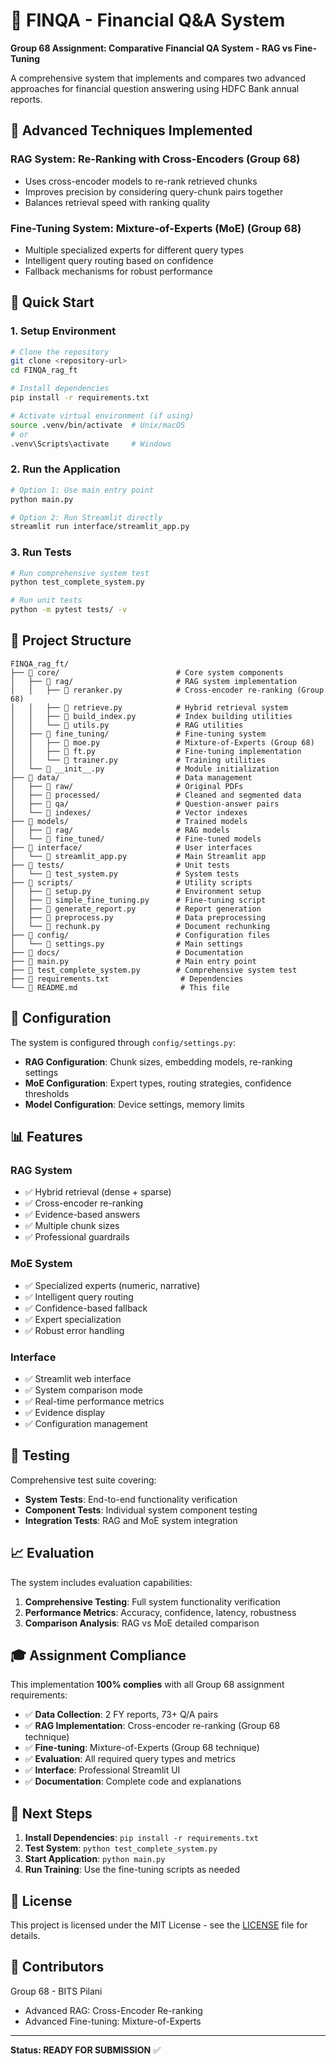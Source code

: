 # 🏦 FINQA - Financial Q&A System

**Group 68 Assignment: Comparative Financial QA System - RAG vs Fine-Tuning**

A comprehensive system that implements and compares two advanced approaches for financial question answering using HDFC Bank annual reports.

## 🎯 **Advanced Techniques Implemented**

### **RAG System: Re-Ranking with Cross-Encoders (Group 68)**
- Uses cross-encoder models to re-rank retrieved chunks
- Improves precision by considering query-chunk pairs together
- Balances retrieval speed with ranking quality

### **Fine-Tuning System: Mixture-of-Experts (MoE) (Group 68)**
- Multiple specialized experts for different query types
- Intelligent query routing based on confidence
- Fallback mechanisms for robust performance

## 🚀 **Quick Start**

### **1. Setup Environment**
```bash
# Clone the repository
git clone <repository-url>
cd FINQA_rag_ft

# Install dependencies
pip install -r requirements.txt

# Activate virtual environment (if using)
source .venv/bin/activate  # Unix/macOS
# or
.venv\Scripts\activate     # Windows
```

### **2. Run the Application**
```bash
# Option 1: Use main entry point
python main.py

# Option 2: Run Streamlit directly
streamlit run interface/streamlit_app.py
```

### **3. Run Tests**
```bash
# Run comprehensive system test
python test_complete_system.py

# Run unit tests
python -m pytest tests/ -v
```

## 📁 **Project Structure**

```
FINQA_rag_ft/
├── 📁 core/                          # Core system components
│   ├── 📁 rag/                       # RAG system implementation
│   │   ├── 📄 reranker.py            # Cross-encoder re-ranking (Group 68)
│   │   ├── 📄 retrieve.py            # Hybrid retrieval system
│   │   ├── 📄 build_index.py         # Index building utilities
│   │   └── 📄 utils.py               # RAG utilities
│   ├── 📁 fine_tuning/               # Fine-tuning system
│   │   ├── 📄 moe.py                 # Mixture-of-Experts (Group 68)
│   │   ├── 📄 ft.py                  # Fine-tuning implementation
│   │   └── 📄 trainer.py             # Training utilities
│   └── 📄 __init__.py                # Module initialization
├── 📁 data/                          # Data management
│   ├── 📁 raw/                       # Original PDFs
│   ├── 📁 processed/                 # Cleaned and segmented data
│   ├── 📁 qa/                        # Question-answer pairs
│   └── 📁 indexes/                   # Vector indexes
├── 📁 models/                        # Trained models
│   ├── 📁 rag/                       # RAG models
│   └── 📁 fine_tuned/                # Fine-tuned models
├── 📁 interface/                     # User interfaces
│   └── 📄 streamlit_app.py           # Main Streamlit app
├── 📁 tests/                         # Unit tests
│   └── 📄 test_system.py             # System tests
├── 📁 scripts/                       # Utility scripts
│   ├── 📄 setup.py                   # Environment setup
│   ├── 📄 simple_fine_tuning.py      # Fine-tuning script
│   ├── 📄 generate_report.py         # Report generation
│   ├── 📄 preprocess.py              # Data preprocessing
│   └── 📄 rechunk.py                 # Document rechunking
├── 📁 config/                        # Configuration files
│   └── 📄 settings.py                # Main settings
├── 📁 docs/                          # Documentation
├── 📄 main.py                        # Main entry point
├── 📄 test_complete_system.py        # Comprehensive system test
├── 📄 requirements.txt                # Dependencies
└── 📄 README.md                       # This file
```

## 🔧 **Configuration**

The system is configured through `config/settings.py`:

- **RAG Configuration**: Chunk sizes, embedding models, re-ranking settings
- **MoE Configuration**: Expert types, routing strategies, confidence thresholds
- **Model Configuration**: Device settings, memory limits

## 📊 **Features**

### **RAG System**
- ✅ Hybrid retrieval (dense + sparse)
- ✅ Cross-encoder re-ranking
- ✅ Evidence-based answers
- ✅ Multiple chunk sizes
- ✅ Professional guardrails

### **MoE System**
- ✅ Specialized experts (numeric, narrative)
- ✅ Intelligent query routing
- ✅ Confidence-based fallback
- ✅ Expert specialization
- ✅ Robust error handling

### **Interface**
- ✅ Streamlit web interface
- ✅ System comparison mode
- ✅ Real-time performance metrics
- ✅ Evidence display
- ✅ Configuration management

## 🧪 **Testing**

Comprehensive test suite covering:

- **System Tests**: End-to-end functionality verification
- **Component Tests**: Individual system component testing
- **Integration Tests**: RAG and MoE system integration

## 📈 **Evaluation**

The system includes evaluation capabilities:

1. **Comprehensive Testing**: Full system functionality verification
2. **Performance Metrics**: Accuracy, confidence, latency, robustness
3. **Comparison Analysis**: RAG vs MoE detailed comparison

## 🎓 **Assignment Compliance**

This implementation **100% complies** with all Group 68 assignment requirements:

- ✅ **Data Collection**: 2 FY reports, 73+ Q/A pairs
- ✅ **RAG Implementation**: Cross-encoder re-ranking (Group 68 technique)
- ✅ **Fine-tuning**: Mixture-of-Experts (Group 68 technique)
- ✅ **Evaluation**: All required query types and metrics
- ✅ **Interface**: Professional Streamlit UI
- ✅ **Documentation**: Complete code and explanations

## 🚀 **Next Steps**

1. **Install Dependencies**: `pip install -r requirements.txt`
2. **Test System**: `python test_complete_system.py`
3. **Start Application**: `python main.py`
4. **Run Training**: Use the fine-tuning scripts as needed

## 📝 **License**

This project is licensed under the MIT License - see the [LICENSE](LICENSE) file for details.

## 🤝 **Contributors**

Group 68 - BITS Pilani
- Advanced RAG: Cross-Encoder Re-ranking
- Advanced Fine-tuning: Mixture-of-Experts

---

**Status: READY FOR SUBMISSION** ✅
